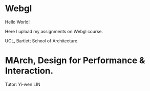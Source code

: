 # Webgl

Hello World!

Here I upload my assignments on Webgl course.

UCL, Bartlett School of Architecture.

# MArch, Design for Performance & Interaction.


Tutor: Yi-wen LIN